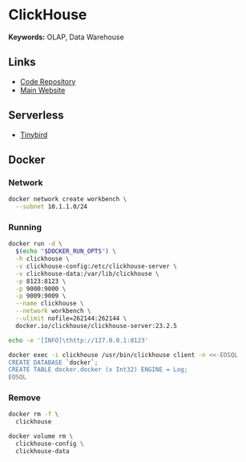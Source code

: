 # ClickHouse

**Keywords:** OLAP, Data Warehouse

<!--
https://github.com/Heimdall-Observability/heimdall | /Volumes/Workspace/Repositories/github.com/forks/clickhouse/heimdall.francismasha.com

https://arctype.com

Using:

https://github.com/plausible/analytics
https://github.com/mprove-io/mprove
https://github.com/traceo-dev/traceo
https://github.com/lidofinance/ethereum-validators-monitoring
https://github.com/Treasury-research/nestjs-clickhouse
-->

<!--
https://github.com/datafuselabs/datafuse

https://artifacthub.io/packages/helm/open-8gears/clickhouse

https://github.com/search?q=path%3Apackage.json+%22clickhouse%22+%22nestjs%22&type=code

https://github.com/depyronick/nestjs-clickhouse
-->

## Links

- [Code Repository](https://github.com/ClickHouse/ClickHouse)
- [Main Website](https://clickhouse.com)

## Serverless

- [Tinybird](/tinybird.md)

## Docker

### Network

```sh
docker network create workbench \
  --subnet 10.1.1.0/24
```

### Running

```sh
docker run -d \
  $(echo "$DOCKER_RUN_OPTS") \
  -h clickhouse \
  -v clickhouse-config:/etc/clickhouse-server \
  -v clickhouse-data:/var/lib/clickhouse \
  -p 8123:8123 \
  -p 9000:9000 \
  -p 9009:9009 \
  --name clickhouse \
  --network workbench \
  --ulimit nofile=262144:262144 \
  docker.io/clickhouse/clickhouse-server:23.2.5
```

```sh
echo -e '[INFO]\thttp://127.0.0.1:8123'
```

```sh
docker exec -i clickhouse /usr/bin/clickhouse client -n <<-EOSQL
CREATE DATABASE `docker`;
CREATE TABLE docker.docker (x Int32) ENGINE = Log;
EOSQL
```

### Remove

```sh
docker rm -f \
  clickhouse

docker volume rm \
  clickhouse-config \
  clickhouse-data
```
